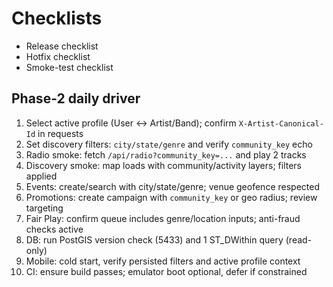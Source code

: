 # Checklists
- Release checklist
- Hotfix checklist
- Smoke-test checklist

## Phase-2 daily driver
1) Select active profile (User ↔ Artist/Band); confirm `X-Artist-Canonical-Id` in requests
2) Set discovery filters: `city/state/genre` and verify `community_key` echo
3) Radio smoke: fetch `/api/radio?community_key=...` and play 2 tracks
4) Discovery smoke: map loads with community/activity layers; filters applied
5) Events: create/search with city/state/genre; venue geofence respected
6) Promotions: create campaign with `community_key` or geo radius; review targeting
7) Fair Play: confirm queue includes genre/location inputs; anti-fraud checks active
8) DB: run PostGIS version check (5433) and 1 ST_DWithin query (read-only)
9) Mobile: cold start, verify persisted filters and active profile context
10) CI: ensure build passes; emulator boot optional, defer if constrained
